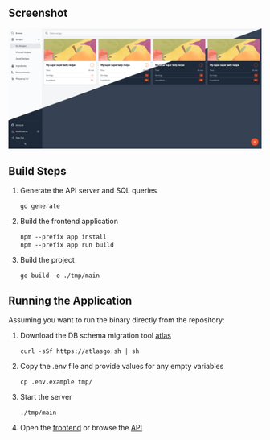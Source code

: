 ## Screenshot
![Promotional screenshot](screenshots/promo.webp)

## Build Steps
1. Generate the API server and SQL queries
    ```
    go generate
    ```
2. Build the frontend application 
    ```
    npm --prefix app install
    npm --prefix app run build
    ```
3. Build the project
    ```
    go build -o ./tmp/main
    ```

## Running the Application
Assuming you want to run the binary directly from the repository:

1. Download the DB schema migration tool [atlas](https://atlasgo.io/docs)
   ```
   curl -sSf https://atlasgo.sh | sh
   ```
2. Copy the .env file and provide values for any empty variables
    ```shell
    cp .env.example tmp/
    ```
3. Start the server
    ```
    ./tmp/main
    ```
3. Open the [frontend](http://localhost:8080) or browse the [API](http://localhost:8080/api/docs)
